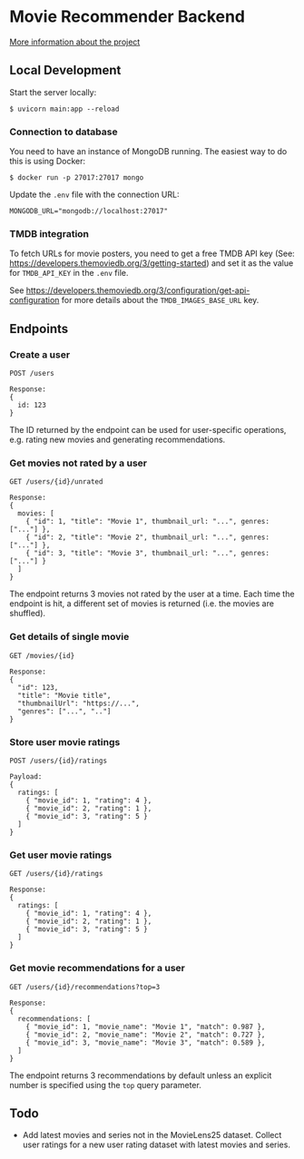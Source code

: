 # Movie Recommender Backend

[More information about the project](https://community.wandb.ai/t/creating-a-movie-recommender/190)

## Local Development

Start the server locally:

```shell
$ uvicorn main:app --reload
```

### Connection to database

You need to have an instance of MongoDB running. The easiest way to do this is using Docker:

```
$ docker run -p 27017:27017 mongo
```

Update the `.env` file with the connection URL:

```
MONGODB_URL="mongodb://localhost:27017"
```

### TMDB integration

To fetch URLs for movie posters, you need to get a free TMDB API key (See: https://developers.themoviedb.org/3/getting-started) and set it as the value for `TMDB_API_KEY` in the `.env` file.

See https://developers.themoviedb.org/3/configuration/get-api-configuration for more details about the `TMDB_IMAGES_BASE_URL` key.

## Endpoints

### Create a user

```
POST /users

Response:
{
  id: 123
}
```

The ID returned by the endpoint can be used for user-specific operations, e.g. rating new movies and generating recommendations.

### Get movies not rated by a user

```
GET /users/{id}/unrated

Response:
{
  movies: [
    { "id": 1, "title": "Movie 1", thumbnail_url: "...", genres: ["..."] },
    { "id": 2, "title": "Movie 2", thumbnail_url: "...", genres: ["..."] },
    { "id": 3, "title": "Movie 3", thumbnail_url: "...", genres: ["..."] }
  ]
}
```

The endpoint returns 3 movies not rated by the user at a time. Each time the endpoint is hit, a different set of movies is returned (i.e. the movies are shuffled).

### Get details of single movie

```
GET /movies/{id}

Response:
{
  "id": 123,
  "title": "Movie title",
  "thumbnailUrl": "https://...",
  "genres": ["...", ".."]
}
```

### Store user movie ratings

```
POST /users/{id}/ratings

Payload:
{
  ratings: [
    { "movie_id": 1, "rating": 4 },
    { "movie_id": 2, "rating": 1 },
    { "movie_id": 3, "rating": 5 }
  ]
}
```

### Get user movie ratings

```
GET /users/{id}/ratings

Response:
{
  ratings: [
    { "movie_id": 1, "rating": 4 },
    { "movie_id": 2, "rating": 1 },
    { "movie_id": 3, "rating": 5 }
  ]
}
```

### Get movie recommendations for a user

```
GET /users/{id}/recommendations?top=3

Response:
{
  recommendations: [
    { "movie_id": 1, "movie_name": "Movie 1", "match": 0.987 },
    { "movie_id": 2, "movie_name": "Movie 2", "match": 0.727 },
    { "movie_id": 3, "movie_name": "Movie 3", "match": 0.589 },
  ]
}
```

The endpoint returns 3 recommendations by default unless an explicit number is specified using the `top` query parameter.

## Todo

- Add latest movies and series not in the MovieLens25 dataset. Collect user ratings for a new user rating dataset with latest movies and series.
